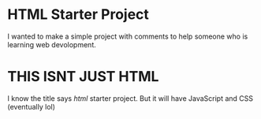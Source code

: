 # HTML Starter Project
I wanted to make a simple project with comments to help someone who is learning web devolopment.

# THIS ISNT JUST HTML
I know the title says *html* starter project. But it will have JavaScript and CSS (eventually lol)
